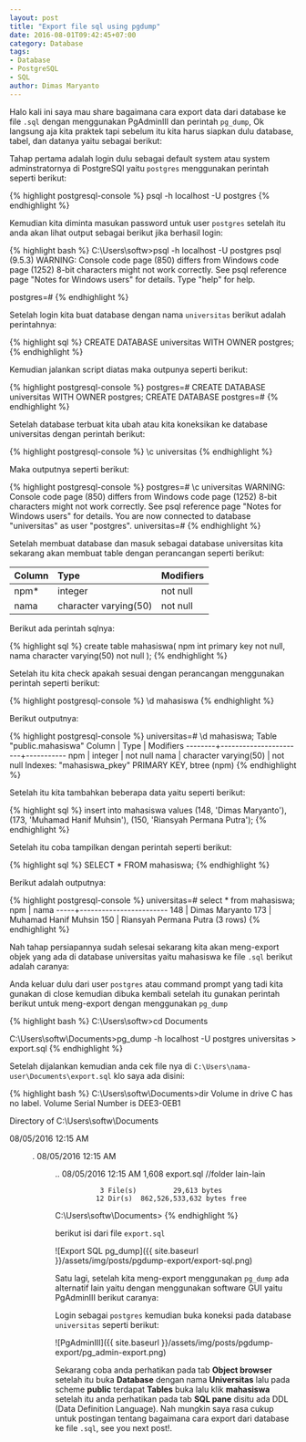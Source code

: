 ```yaml
---
layout: post
title: "Export file sql using pgdump"
date: 2016-08-01T09:42:45+07:00
category: Database
tags: 
- Database
- PostgreSQL
- SQL
author: Dimas Maryanto
---
```


Halo kali ini saya mau share bagaimana cara export data dari database ke file ```.sql``` dengan menggunakan PgAdminIII dan perintah ```pg_dump```, Ok langsung aja kita praktek tapi sebelum itu kita harus siapkan dulu database, tabel, dan datanya yaitu sebagai berikut:

<!--more-->

Tahap pertama adalah login dulu sebagai default system atau system adminstratornya di PostgreSQl yaitu ```postgres``` menggunakan perintah seperti berikut:

{% highlight postgresql-console %}
psql -h localhost -U postgres
{% endhighlight %}

Kemudian kita diminta masukan password untuk user ```postgres``` setelah itu anda akan lihat output sebagai berikut jika berhasil login:

{% highlight bash %}
C:\Users\softw>psql -h localhost -U postgres
psql (9.5.3)
WARNING: Console code page (850) differs from Windows code page (1252)
         8-bit characters might not work correctly. See psql reference
         page "Notes for Windows users" for details.
Type "help" for help.

postgres=#
{% endhighlight %}

Setelah login kita buat database dengan nama ```universitas``` berikut adalah perintahnya:

{% highlight sql %}
CREATE DATABASE universitas WITH OWNER postgres;
{% endhighlight %}

Kemudian jalankan script diatas maka outpunya seperti berikut:

{% highlight postgresql-console %}
postgres=# CREATE DATABASE universitas WITH OWNER postgres;
CREATE DATABASE
postgres=#
{% endhighlight %}

Setelah database terbuat kita ubah atau kita koneksikan ke database universitas dengan perintah berikut:

{% highlight postgresql-console %}
\c universitas
{% endhighlight %}

Maka outputnya seperti berikut:

{% highlight postgresql-console %}
postgres=# \c universitas
WARNING: Console code page (850) differs from Windows code page (1252)
         8-bit characters might not work correctly. See psql reference
         page "Notes for Windows users" for details.
You are now connected to database "universitas" as user "postgres".
universitas=#
{% endhighlight %}

Setelah membuat database dan masuk sebagai database universitas kita sekarang akan membuat table dengan perancangan seperti berikut:

| Column          | Type                  | Modifiers     |
| :-------------  | :-------------        | ------------- |
| npm*            | integer               | not null      |
| nama            | character varying(50) | not null      |

Berikut ada perintah sqlnya:

{% highlight sql %}
create table mahasiswa(
  npm int primary key not null,
  nama character varying(50) not null
);
{% endhighlight %}

Setelah itu kita check apakah sesuai dengan perancangan menggunakan perintah seperti berikut:

{% highlight postgresql-console %}
\d mahasiswa
{% endhighlight %}

Berikut outputnya:

{% highlight postgresql-console %}
universitas=# \d mahasiswa;
          Table "public.mahasiswa"
 Column |         Type          | Modifiers
--------+-----------------------+-----------
 npm    | integer               | not null
 nama   | character varying(50) | not null
Indexes:
    "mahasiswa_pkey" PRIMARY KEY, btree (npm)
{% endhighlight %}

Setelah itu kita tambahkan beberapa data yaitu seperti berikut:

{% highlight sql %}
insert into mahasiswa values
  (148, 'Dimas Maryanto'),
  (173, 'Muhamad Hanif Muhsin'),
  (150, 'Riansyah Permana Putra');
{% endhighlight %}

Setelah itu coba tampilkan dengan perintah seperti berikut:

{% highlight sql %}
SELECT * FROM mahasiswa;
{% endhighlight %}

Berikut adalah outputnya:

{% highlight postgresql-console %}
universitas=# select * from mahasiswa;
 npm |          nama
-----+------------------------
 148 | Dimas Maryanto
 173 | Muhamad Hanif Muhsin
 150 | Riansyah Permana Putra
(3 rows)
{% endhighlight %}

Nah tahap persiapannya sudah selesai sekarang kita akan meng-export objek yang ada di database universitas yaitu mahasiswa ke file ```.sql``` berikut adalah caranya:

Anda keluar dulu dari user ```postgres``` atau command prompt yang tadi kita gunakan di close kemudian dibuka kembali setelah itu gunakan perintah berikut untuk meng-export dengan menggunakan ```pg_dump```

{% highlight bash %}
C:\Users\softw>cd Documents

C:\Users\softw\Documents>pg_dump -h localhost -U postgres universitas > export.sql
{% endhighlight %}

Setelah dijalankan kemudian anda cek file nya di ```C:\Users\nama-user\Documents\export.sql``` klo saya ada disini:

{% highlight bash %}
C:\Users\softw\Documents>dir
 Volume in drive C has no label.
 Volume Serial Number is DEE3-0EB1

 Directory of C:\Users\softw\Documents

08/05/2016  12:15 AM    <DIR>          .
08/05/2016  12:15 AM    <DIR>          ..
08/05/2016  12:15 AM             1,608 export.sql
//folder lain-lain

               3 File(s)         29,613 bytes
              12 Dir(s)  862,526,533,632 bytes free

C:\Users\softw\Documents>
{% endhighlight %}

berikut isi dari file ```export.sql```

![Export SQL pg_dump]({{ site.baseurl }}/assets/img/posts/pgdump-export/export-sql.png)

Satu lagi, setelah kita meng-export menggunakan ```pg_dump``` ada alternatif lain yaitu dengan menggunakan software GUI yaitu PgAdminIII berikut caranya:

Login sebagai ```postgres``` kemudian buka koneksi pada database ```universitas``` seperti berikut:

![PgAdminIII]({{ site.baseurl }}/assets/img/posts/pgdump-export/pg_admin-export.png)

Sekarang coba anda perhatikan pada tab **Object browser** setelah itu buka **Database** dengan nama **Universitas** lalu pada scheme **public** terdapat **Tables** buka lalu klik **mahasiswa** setelah itu anda perhatikan pada tab **SQL pane** disitu ada DDL (Data Definition Language). Nah mungkin saya rasa cukup untuk postingan tentang bagaimana cara export dari database ke file ```.sql```, see you next post!.
